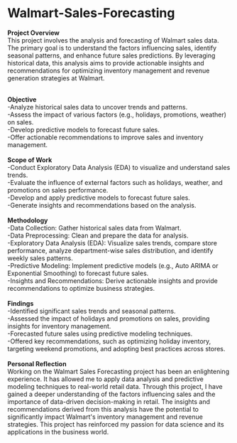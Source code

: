 # Walmart-Sales-Forecasting

<b>Project Overview</b><br>
This project involves the analysis and forecasting of Walmart sales data. The primary goal is to understand the factors influencing sales, identify seasonal patterns, and enhance future sales predictions. By leveraging historical data, this analysis aims to provide actionable insights and recommendations for optimizing inventory management and revenue generation strategies at Walmart.

<br><b>Objective</b><br>
-Analyze historical sales data to uncover trends and patterns.<br>
-Assess the impact of various factors (e.g., holidays, promotions, weather) on sales.<br>
-Develop predictive models to forecast future sales.<br>
-Offer actionable recommendations to improve sales and inventory management.<br>
<br><b>Scope of Work</b><br>
-Conduct Exploratory Data Analysis (EDA) to visualize and understand sales trends.<br>
-Evaluate the influence of external factors such as holidays, weather, and promotions on sales performance.<br>
-Develop and apply predictive models to forecast future sales.<br>
-Generate insights and recommendations based on the analysis.<br>
<br><b>Methodology</b><br>
-Data Collection: Gather historical sales data from Walmart.<br>
-Data Preprocessing: Clean and prepare the data for analysis.<br>
-Exploratory Data Analysis (EDA): Visualize sales trends, compare store performance, analyze department-wise sales distribution, and identify </t>weekly sales patterns.<br>
-Predictive Modeling: Implement predictive models (e.g., Auto ARIMA or Exponential Smoothing) to forecast future sales.<br>
-Insights and Recommendations: Derive actionable insights and provide recommendations to optimize business strategies.<br>
<br><b>Findings</b><br>
-Identified significant sales trends and seasonal patterns.<br>
-Assessed the impact of holidays and promotions on sales, providing insights for inventory management.<br>
-Forecasted future sales using predictive modeling techniques.<br>
-Offered key recommendations, such as optimizing holiday inventory, targeting weekend promotions, and adopting best practices across stores.<br>
<br><b>Personal Reflection</b><br>
Working on the Walmart Sales Forecasting project has been an enlightening experience. It has allowed me to apply data analysis and predictive modeling techniques to real-world retail data. Through this project, I have gained a deeper understanding of the factors influencing sales and the importance of data-driven decision-making in retail. The insights and recommendations derived from this analysis have the potential to significantly impact Walmart's inventory management and revenue strategies. This project has reinforced my passion for data science and its applications in the business world.
